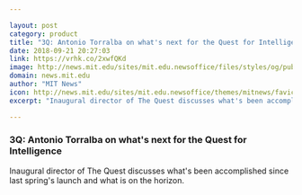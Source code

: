 ```yaml
---

layout: post
category: product
title: "3Q: Antonio Torralba on what's next for the Quest for Intelligence"
date: 2018-09-21 20:27:03
link: https://vrhk.co/2xwfQKd
image: http://news.mit.edu/sites/mit.edu.newsoffice/files/styles/og/public/images/2018/antonio-torralba-mit-quest-for-intelligence.jpeg
domain: news.mit.edu
author: "MIT News"
icon: http://news.mit.edu/sites/mit.edu.newsoffice/themes/mitnews/favicon.ico
excerpt: "Inaugural director of The Quest discusses what's been accomplished since last spring's launch and what is on the horizon."

---
```


### 3Q: Antonio Torralba on what's next for the Quest for Intelligence

Inaugural director of The Quest discusses what's been accomplished since last spring's launch and what is on the horizon.